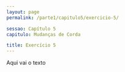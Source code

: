 ```yaml
---
layout: page
permalink: /parte1/capitulo5/exercicio-5/

sessao: Capítulo 5
capitulo: Mudanças de Corda

title: Exercício 5
---
```


Aqui vai o texto